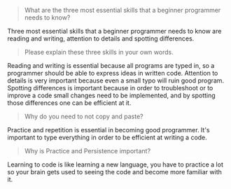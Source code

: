> What are the three most essential skills that a beginner programmer needs to know?

Three most essential skills that a beginner programmer needs to know are reading and writing, attention to details and spotting differences.

> Please explain these three skills in your own words.

Reading and writing is essential because all programs are typed in, so a programmer should be able to express ideas in written code.
Attention to details is very important because even a small typo will ruin good program.
Spotting differences is important because in order to troubleshoot or to improve a code small changes need to be implemented, and by spotting those differences one can be efficient at it.


> Why do you need to not copy and paste?

Practice and repetition is essential in becoming good programmer. It's important to type everything in order to be efficient at writing a code.

> Why is Practice and Persistence important?

Learning to code is like learning a new language, you have to practice a lot so your brain gets used to seeing the code and become more familiar with it.
